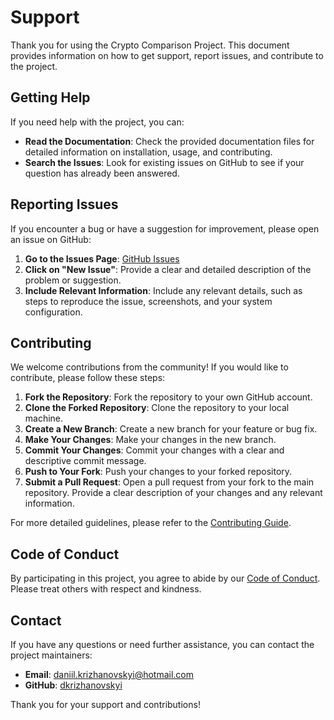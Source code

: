 # Support

Thank you for using the Crypto Comparison Project. This document provides information on how to get support, report issues, and contribute to the project.

## Getting Help

If you need help with the project, you can:

- **Read the Documentation**: Check the provided documentation files for detailed information on installation, usage, and contributing.
- **Search the Issues**: Look for existing issues on GitHub to see if your question has already been answered.

## Reporting Issues

If you encounter a bug or have a suggestion for improvement, please open an issue on GitHub:

1. **Go to the Issues Page**: [GitHub Issues](https://github.com/dkrizhanovskyi/crypto-comparison/issues)
2. **Click on "New Issue"**: Provide a clear and detailed description of the problem or suggestion.
3. **Include Relevant Information**: Include any relevant details, such as steps to reproduce the issue, screenshots, and your system configuration.

## Contributing

We welcome contributions from the community! If you would like to contribute, please follow these steps:

1. **Fork the Repository**: Fork the repository to your own GitHub account.
2. **Clone the Forked Repository**: Clone the repository to your local machine.
3. **Create a New Branch**: Create a new branch for your feature or bug fix.
4. **Make Your Changes**: Make your changes in the new branch.
5. **Commit Your Changes**: Commit your changes with a clear and descriptive commit message.
6. **Push to Your Fork**: Push your changes to your forked repository.
7. **Submit a Pull Request**: Open a pull request from your fork to the main repository. Provide a clear description of your changes and any relevant information.

For more detailed guidelines, please refer to the [Contributing Guide](CONTRIBUTING.md).

## Code of Conduct

By participating in this project, you agree to abide by our [Code of Conduct](CODE_OF_CONDUCT.md). Please treat others with respect and kindness.

## Contact

If you have any questions or need further assistance, you can contact the project maintainers:

- **Email**: [daniil.krizhanovskyi@hotmail.com](mailto:daniil.krizhanovskyi@hotmail.com)
- **GitHub**: [dkrizhanovskyi](https://github.com/dkrizhanovskyi)

Thank you for your support and contributions!
